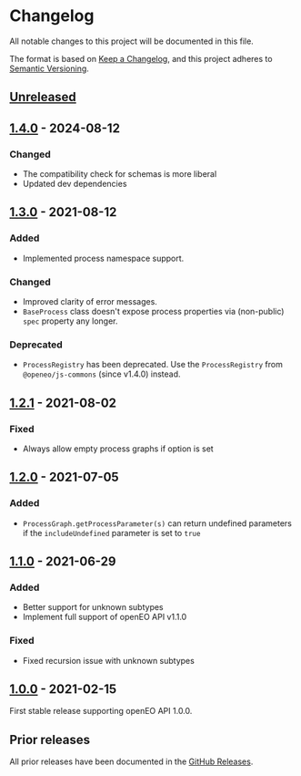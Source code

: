 # Changelog
All notable changes to this project will be documented in this file.

The format is based on [Keep a Changelog](https://keepachangelog.com/en/1.0.0/),
and this project adheres to [Semantic Versioning](https://semver.org/spec/v2.0.0.html).

## [Unreleased]

## [1.4.0] - 2024-08-12

### Changed

- The compatibility check for schemas is more liberal
- Updated dev dependencies

## [1.3.0] - 2021-08-12

### Added

- Implemented process namespace support.

### Changed

- Improved clarity of error messages.
- `BaseProcess` class doesn't expose process properties via (non-public) `spec` property any longer.

### Deprecated

- `ProcessRegistry` has been deprecated. Use the `ProcessRegistry` from `@openeo/js-commons` (since v1.4.0) instead.

## [1.2.1] - 2021-08-02

### Fixed

- Always allow empty process graphs if option is set

## [1.2.0] - 2021-07-05

### Added

- `ProcessGraph.getProcessParameter(s)` can return undefined parameters if the `includeUndefined` parameter is set to `true`

## [1.1.0] - 2021-06-29

### Added

- Better support for unknown subtypes
- Implement full support of openEO API v1.1.0

### Fixed

- Fixed recursion issue with unknown subtypes

## [1.0.0] - 2021-02-15

First stable release supporting openEO API 1.0.0.

## Prior releases

All prior releases have been documented in the [GitHub Releases](https://github.com/Open-EO/openeo-js-processgraphs/releases).

[Unreleased]: <https://github.com/Open-EO/openeo-js-processgraphs/compare/v1.4.0...HEAD>
[1.4.0]: <https://github.com/Open-EO/openeo-js-processgraphs/compare/v1.3.0...v1.4.0>
[1.3.0]: <https://github.com/Open-EO/openeo-js-processgraphs/compare/v1.2.1...v1.3.0>
[1.2.1]: <https://github.com/Open-EO/openeo-js-processgraphs/compare/v1.2.0...v1.2.1>
[1.2.0]: <https://github.com/Open-EO/openeo-js-processgraphs/compare/v1.1.0...v1.2.0>
[1.1.0]: <https://github.com/Open-EO/openeo-js-processgraphs/compare/v1.0.0...v1.1.0>
[1.0.0]: <https://github.com/Open-EO/openeo-js-processgraphs/compare/v1.0.0>
